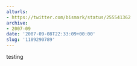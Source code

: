 ```yaml
---
alturls:
- https://twitter.com/bismark/status/255541362
archive:
- 2007-09
date: '2007-09-08T22:33:09+00:00'
slug: '1189290789'
---
```


testing


